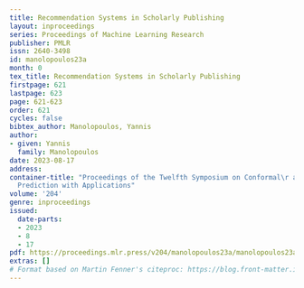 ```yaml
---
title: Recommendation Systems in Scholarly Publishing
layout: inproceedings
series: Proceedings of Machine Learning Research
publisher: PMLR
issn: 2640-3498
id: manolopoulos23a
month: 0
tex_title: Recommendation Systems in Scholarly Publishing
firstpage: 621
lastpage: 623
page: 621-623
order: 621
cycles: false
bibtex_author: Manolopoulos, Yannis
author:
- given: Yannis
  family: Manolopoulos
date: 2023-08-17
address:
container-title: "Proceedings of the Twelfth Symposium on Conformal\r and Probabilistic
  Prediction with Applications"
volume: '204'
genre: inproceedings
issued:
  date-parts:
  - 2023
  - 8
  - 17
pdf: https://proceedings.mlr.press/v204/manolopoulos23a/manolopoulos23a.pdf
extras: []
# Format based on Martin Fenner's citeproc: https://blog.front-matter.io/posts/citeproc-yaml-for-bibliographies/
---
```

